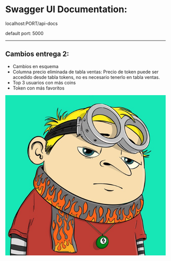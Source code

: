 # Swagger UI Documentation:

localhost:PORT/api-docs


default port: 5000


---


## Cambios entrega 2:
- Cambios en esquema
- Columna precio eliminada de tabla ventas: Precio de token puede ser accedido desde tabla tokens, no es necesario tenerlo en tabla ventas.
- Top 3 usuarios con más coins
- Token con más favoritos

![gru_nft](./imgs/grunft.jpg)
